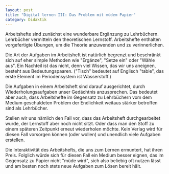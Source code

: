 ```yaml
---
layout: post
title: "Digital lernen III: Das Problem mit müdem Papier"
category: Didaktik
---
```

Arbeitshefte sind zunächst eine wunderbare Ergänzung zu Lehrbüchern. Lehrbücher vermitteln den theoretischen Lernstoff. Arbeitshefte enthalten vorgefertigte Übungen, um die Theorie anzuwenden und zu verinnerlichen.

Die Art der Aufgaben im Arbeitsheft ist natürlich begrenzt und beschränkt sich auf eher simple Methoden wie "Ergänze", "Setze ein" oder "Wähle aus". Ein Nachteil ist das nicht, denn viel Wissen, das wir uns aneignen, besteht aus Bedeutungspaaren. ("Tisch" bedeutet auf Englisch "table", das erste Element im Periodensystem ist Wasserstoff.)

Die Aufgaben in einem Arbeitsheft sind darauf ausgerichtet, durch Wiederholungsaufgaben unser Gedächtnis anzusprechen. Das bedeutet aber auch, dass Arbeitshefte im Gegensatz zu Lehrbüchern vom dem Medium geschuldeten Problem der Endlichkeit weitaus stärker betroffen sind als Lehrbücher.

Stellen wir uns nämlich den Fall vor, dass das Arbeitsheft durchgearbeitet wurde, der Lernstoff aber noch nicht sitzt. Oder dass man den Stoff zu einem späteren Zeitpunkt erneut wiederholen möchte. Kein Verlag wird für diesen Fall vorsorgen können (oder wollen) und unendlich viele Aufgaben erstellen.

Die Interaktivität des Arbeitshefts, die uns zum Lernen ermuntert, hat ihren Preis. Folglich würde sich für diesen Fall ein Medium besser eignen, das im Gegensatz zu Papier nicht "müde wird", sich also beliebig oft nutzen lässt und am besten noch stets neue Aufgaben zum Lösen bereit hält.